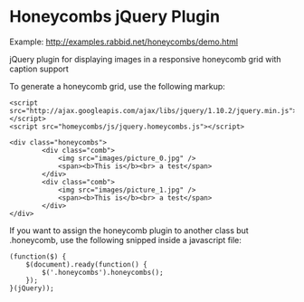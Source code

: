 Honeycombs jQuery Plugin
========================

Example: http://examples.rabbid.net/honeycombs/demo.html

jQuery plugin for displaying images in a responsive honeycomb grid with caption support

To generate a honeycomb grid, use the following markup:

```
<script src="http://ajax.googleapis.com/ajax/libs/jquery/1.10.2/jquery.min.js"></script>
<script src="homeycombs/js/jquery.homeycombs.js"></script>

<div class="honeycombs">
		<div class="comb">
			<img src="images/picture_0.jpg" />
			<span><b>This is</b><br> a test</span>
		</div>
		<div class="comb">
			<img src="images/picture_1.jpg" />
			<span><b>This is</b><br> a test</span>
		</div>
</div>
```

If you want to assign the honeycomb plugin to another class but .honeycomb, use the following snipped inside a javascript file:

```
(function($) {
	$(document).ready(function() {
        $('.honeycombs').honeycombs();
    });
}(jQuery));
```